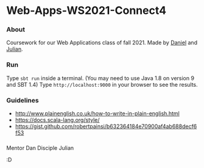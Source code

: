 # Web-Apps-WS2021-Connect4

### About

Coursework for our Web Applications class of fall 2021.
Made by [Daniel](github.com/danielozcpp) and [Julian](github.com/JeSuisUneLicorne).

### Run

Type `sbt run` inside a terminal. (You may need to use Java 1.8 on version 9 and SBT 1.4)
Type `http://localhost:9000` in your browser to see the results.


### Guidelines
- http://www.plainenglish.co.uk/how-to-write-in-plain-english.html
- https://docs.scala-lang.org/style/
- https://gist.github.com/robertpainsi/b632364184e70900af4ab688decf6f53


###

Mentor Dan
Disciple Julian

:D